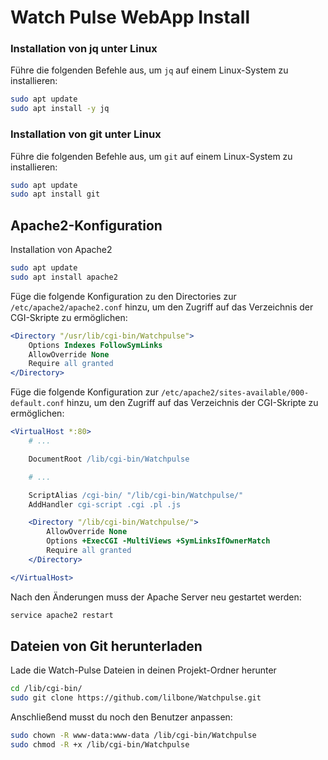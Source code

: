 # Watch Pulse WebApp Install

### Installation von jq unter Linux
Führe die folgenden Befehle aus, um `jq` auf einem Linux-System zu installieren:

```bash
sudo apt update
sudo apt install -y jq
```

### Installation von git unter Linux
Führe die folgenden Befehle aus, um `git` auf einem Linux-System zu installieren:

```bash
sudo apt update
sudo apt install git
```

## Apache2-Konfiguration
Installation von Apache2

```bash
sudo apt update
sudo apt install apache2 
```

Füge die folgende Konfiguration zu den Directories zur `/etc/apache2/apache2.conf` hinzu, um den Zugriff auf das Verzeichnis der CGI-Skripte zu ermöglichen:

```apache
<Directory "/usr/lib/cgi-bin/Watchpulse">
    Options Indexes FollowSymLinks
    AllowOverride None
    Require all granted
</Directory>
```

Füge die folgende Konfiguration zur `/etc/apache2/sites-available/000-default.conf` hinzu, um den Zugriff auf das Verzeichnis der CGI-Skripte zu ermöglichen:

```apache
<VirtualHost *:80>
    # ...

    DocumentRoot /lib/cgi-bin/Watchpulse

    # ...

    ScriptAlias /cgi-bin/ "/lib/cgi-bin/Watchpulse/"
    AddHandler cgi-script .cgi .pl .js

    <Directory "/lib/cgi-bin/Watchpulse/">
        AllowOverride None
        Options +ExecCGI -MultiViews +SymLinksIfOwnerMatch
        Require all granted
    </Directory>

</VirtualHost>
```

Nach den Änderungen muss der Apache Server neu gestartet werden:

```bash
service apache2 restart
```

## Dateien von Git herunterladen
Lade die Watch-Pulse Dateien in deinen Projekt-Ordner herunter

```bash
cd /lib/cgi-bin/
sudo git clone https://github.com/lilbone/Watchpulse.git
```

Anschließend musst du noch den Benutzer anpassen:
```bash
sudo chown -R www-data:www-data /lib/cgi-bin/Watchpulse
sudo chmod -R +x /lib/cgi-bin/Watchpulse
```
